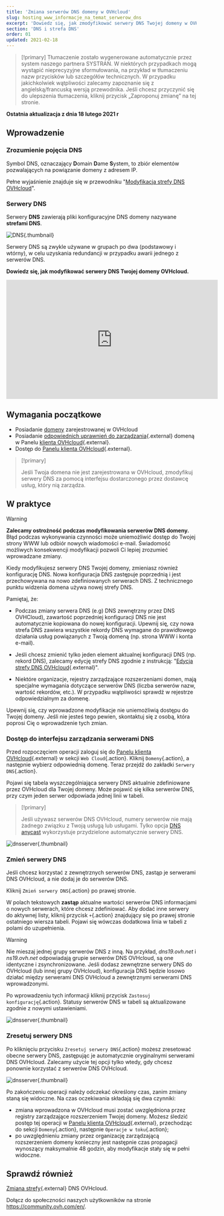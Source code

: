 ```yaml
---
title: 'Zmiana serwerów DNS domeny w OVHcloud'
slug: hosting_www_informacje_na_temat_serwerow_dns
excerpt: 'Dowiedz się, jak zmodyfikować serwery DNS Twojej domeny w OVHcloud'
section: 'DNS i strefa DNS'
order: 01
updated: 2021-02-18
---
```


> [!primary]
> Tłumaczenie zostało wygenerowane automatycznie przez system naszego partnera SYSTRAN. W niektórych przypadkach mogą wystąpić nieprecyzyjne sformułowania, na przykład w tłumaczeniu nazw przycisków lub szczegółów technicznych. W przypadku jakichkolwiek wątpliwości zalecamy zapoznanie się z angielską/francuską wersją przewodnika. Jeśli chcesz przyczynić się do ulepszenia tłumaczenia, kliknij przycisk „Zaproponuj zmianę” na tej stronie.
>

**Ostatnia aktualizacja z dnia 18 lutego 2021 r**

## Wprowadzenie

### Zrozumienie pojęcia DNS 

Symbol DNS, oznaczający **D**omain **D**ame **S**ystem, to zbiór elementów pozwalających na powiązanie domeny z adresem IP.

Pełne wyjaśnienie znajduje się w przewodniku "[Modyfikacja strefy DNS OVHcloud](../hosting_www_jak_edytowac_strefe_dns/#understanddns)".

### Serwery DNS 

Serwery **DNS** zawierają pliki konfiguracyjne DNS domeny nazywane **strefami DNS**.

![DNS](images/dnsserver.png){.thumbnail}

Serwery DNS są zwykle używane w grupach po dwa (podstawowy i wtórny), w celu uzyskania redundancji w przypadku awarii jednego z serwerów DNS.

**Dowiedz się, jak modyfikować serwery DNS Twojej domeny OVHcloud.**

<iframe width="560" height="315" src="https://www.youtube-nocookie.com/embed/BvrUi26ShzI" frameborder="0" allow="accelerometer; autoplay; clipboard-write; encrypted-media; gyroscope; picture-in-picture" allowfullscreen></iframe>

## Wymagania początkowe

- Posiadanie [domeny](https://www.ovhcloud.com/pl/domains/) zarejestrowanej w OVHcloud
- Posiadanie [odpowiednich uprawnień do zarządzania](../../customer/zarzadzanie_kontaktami/){.external} domeną w Panelu [klienta OVHcloud](https://www.ovh.com/auth/?action=gotomanager&from=https://www.ovh.pl/&ovhSubsidiary=pl){.external}.
- Dostęp do [Panelu klienta OVHcloud](https://www.ovh.com/auth/?action=gotomanager&from=https://www.ovh.pl/&ovhSubsidiary=pl){.external}.

> [!primary]
>
> Jeśli Twoja domena nie jest zarejestrowana w OVHcloud, zmodyfikuj serwery DNS za pomocą interfejsu dostarczonego przez dostawcę usług, który nią zarządza.
>

## W praktyce

> [!warning]
>
> **Zalecamy ostrożność podczas modyfikowania serwerów DNS domeny.** Błąd podczas wykonywania czynności może uniemożliwić dostęp do Twojej strony WWW lub odbiór nowych wiadomości e-mail. Świadomość możliwych konsekwencji modyfikacji pozwoli Ci lepiej zrozumieć wprowadzane zmiany.
>

Kiedy modyfikujesz serwery DNS Twojej domeny, zmieniasz również konfigurację DNS. Nowa konfiguracja DNS zastępuje poprzednią i jest przechowywana na nowo zdefiniowanych serwerach DNS. Z technicznego punktu widzenia domena używa nowej strefy DNS.

Pamiętaj, że:

- Podczas zmiany serwera DNS (e.g) DNS zewnętrzny przez DNS OVHCloud), zawartość poprzedniej konfiguracji DNS nie jest automatycznie kopiowana do nowej konfiguracji. Upewnij się, czy nowa strefa DNS zawiera wszystkie rekordy DNS wymagane do prawidłowego działania usług powiązanych z Twoją domeną (np. strona WWW i konta e-mail).

- Jeśli chcesz zmienić tylko jeden element aktualnej konfiguracji DNS (np. rekord DNS), zalecamy edycję strefy DNS zgodnie z instrukcją: "[Edycja strefy DNS OVHcloud](../hosting_www_jak_edytowac_strefe_dns/){.external}".

- Niektóre organizacje, rejestry zarządzające rozszerzeniami domen, mają specjalne wymagania dotyczące serwerów DNS (liczba serwerów nazw, wartość rekordów, etc.). W przypadku wątpliwości sprawdź w rejestrze odpowiedzialnym za domenę.

Upewnij się, czy wprowadzone modyfikacje nie uniemożliwią dostępu do Twojej domeny. Jeśli nie jesteś tego pewien, skontaktuj się z osobą, która poprosi Cię o wprowadzenie tych zmian.

### Dostęp do interfejsu zarządzania serwerami DNS

Przed rozpoczęciem operacji zaloguj się do [Panelu klienta OVHcloud](https://www.ovh.com/auth/?action=gotomanager&from=https://www.ovh.pl/&ovhSubsidiary=pl){.external} w sekcji `Web Cloud`{.action}. Kliknij `Domeny`{.action}, a następnie wybierz odpowiednią domenę. Teraz przejdź do zakładki `Serwery DNS`{.action}.

Pojawi się tabela wyszczególniająca serwery DNS aktualnie zdefiniowane przez OVHcloud dla Twojej domeny. Może pojawić się kilka serwerów DNS, przy czym jeden serwer odpowiada jednej linii w tabeli. 

> [!primary]
>
> Jeśli używasz serwerów DNS OVHcloud, numery serwerów nie mają żadnego związku z Twoją usługą lub usługami. Tylko opcja [DNS anycast](https://www.ovhcloud.com/pl/domains/options/dns-anycast/) wykorzystuje przydzielone automatycznie serwery DNS.

![dnsserver](images/edit-dns-server-ovh-step1.png){.thumbnail}

### Zmień serwery DNS

Jeśli chcesz korzystać z zewnętrznych serwerów DNS, zastąp je serwerami DNS OVHcloud, a nie dodaj je do serwerów DNS.

Kliknij `Zmień serwery DNS`{.action} po prawej stronie.

W polach tekstowych **zastąp** aktualne wartości serwerów DNS informacjami o nowych serwerach, które chcesz zdefiniować. Aby dodać inne serwery do aktywnej listy, kliknij przycisk `+`{.action} znajdujący się po prawej stronie ostatniego wiersza tabeli. Pojawi się wówczas dodatkowa linia w tabeli z polami do uzupełnienia.

> [!warning]
>
> Nie mieszaj jednej grupy serwerów DNS z inną.
> Na przykład, *dns19.ovh.net* i *ns19.ovh.net* odpowiadają grupie serwerów DNS OVHcloud, są one identyczne i zsynchronizowane. Jeśli dodasz zewnętrzne serwery DNS do OVHcloud (lub innej grupy OVHcloud), konfiguracja DNS będzie losowo działać między serwerami DNS OVHcloud a zewnętrznymi serwerami DNS wprowadzonymi.

Po wprowadzeniu tych informacji kliknij przycisk `Zastosuj konfigurację`{.action}. Statusy serwerów DNS w tabeli są aktualizowane zgodnie z nowymi ustawieniami. 

![dnsserver](images/edit-dns-server-ovh-step2.png){.thumbnail}

### Zresetuj serwery DNS 

Po kliknięciu przycisku `Zresetuj serwery DNS`{.action} możesz zresetować obecne serwery DNS, zastępując je automatycznie oryginalnymi serwerami DNS OVHcloud. Zalecamy użycie tej opcji tylko wtedy, gdy chcesz ponownie korzystać z serwerów DNS OVHcloud. 

![dnsserver](images/edit-dns-server-ovh-step3.png){.thumbnail}

Po zakończeniu operacji należy odczekać określony czas, zanim zmiany staną się widoczne. Na czas oczekiwania składają się dwa czynniki:

- zmiana wprowadzona w OVHcloud musi zostać uwzględniona przez registry zarządzające rozszerzeniem Twojej domeny. Możesz śledzić postęp tej operacji w [Panelu klienta OVHcloud](https://www.ovh.com/auth/?action=gotomanager&from=https://www.ovh.pl/&ovhSubsidiary=pl){.external}, przechodząc do sekcji `Domeny`{.action}, następnie `Operacje w toku`{.action};
- po uwzględnieniu zmiany przez organizację zarządzającą rozszerzeniem domeny konieczny jest następnie czas propagacji wynoszący maksymalnie 48 godzin, aby modyfikacje stały się w pełni widoczne.

## Sprawdź również

[ Zmiana strefy](../hosting_www_jak_edytowac_strefe_dns/){.external} DNS OVHcloud.

Dołącz do społeczności naszych użytkowników na stronie <https://community.ovh.com/en/>.
